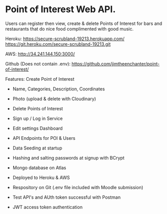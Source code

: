Point of Interest Web API.
===================================================================
Users can register then view, create & delete Points of Interest for bars and restaurants that do nice food complimented with good music.

Heroku:
https://secure-scrubland-19213.herokuapp.com/ 
https://git.heroku.com/secure-scrubland-19213.git

AWS:
http://34.241.144.150:3000/

Github (Does not contain .env):
https://github.com/jimtheenchanter/point-of-interest/

Features:
Create Point of Interest
- Name, Categories, Description, Coordinates
- Photo (upload & delete with Cloudinary)
- Delete Points of Interest
- Sign up / Log in Service
- Edit settings Dashboard

- API Endpoints for POI & Users
- Data Seeding at startup
- Hashing and salting passwords at signup with BCrypt
- Mongo database on Atlas

- Deployed to Heroku & AWS
- Respository on Git (.env file included with Moodle submission)
- Test API's and AUth token successful with Postman
- JWT access token authentication






